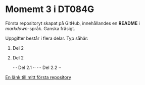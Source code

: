 # Momemt 3 i DT084G
Första repositoryt skapat på GitHub, innehållandes en **README** i *markdown*-språk. Ganska fräsigt.

Uppgifter består i flera delar. Typ såhär:

1. Del 2
2. Del 2
   
   ⋅⋅⋅ Del 2.1 ⋅⋅
   ⋅⋅⋅ Del 2.2 ⋅⋅

[En länk till mitt första repository](https://github.com/hildingx/moment3.git)

